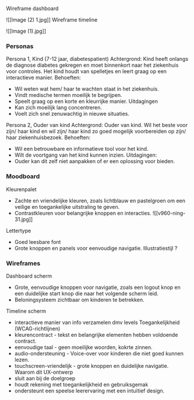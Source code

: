 Wireframe dashboard

![[Image (2) 1.jpg]]
Wireframe timeline

![[Image (1).jpg]]


### Personas
Persona 1, Kind (7-12 jaar, diabetespatient)
Achtergrond: Kind heeft onlangs de diagnose diabetes gekregen en moet binnenkort naar het ziekenhuis voor controles. Het kind houdt van spelletjes en leert graag op een interactieve manier.
Behoeften: 
- Wil weten wat hem/ haar te wachten staat in het ziekenhuis.
- Vindt medische termen moeilijk te begrijpen.
- Speelt graag op een korte en kleurrijke manier.
Uitdagingen 
- Kan zich moeilijk lang concentreren.
- Voelt zich snel zenuwachtig in nieuwe situaties.


Persona 2, Ouder van kind
Achtergrond: Ouder van kind. Wil het beste voor zijn/ haar kind en wil zijn/ haar kind zo goed mogelijk voorbereiden op zijn/ haar ziekenhuisbezoek.
Behoeften:
- Wil een betrouwbare en informatieve tool voor het kind.
- Wilt de voortgang van het kind kunnen inzien.
Uitdagingen:
- Ouder kan dit zelf niet aanpakken of er een oplossing voor bieden.


### Moodboard
Kleurenpalet
- Zachte en vriendelijke kleuren, zoals lichtblauw en pastelgroen om een veilige en toegankelijke uitstraling te geven.
- Contrastkleuren voor belangrijke knoppen en interacties.
![[v960-ning-31.jpg]]

Lettertype
- Goed leesbare font
- Grote knoppen en panels voor eenvoudige navigatie.
Illustratiestijl
?

### Wireframes
Dashboard scherm
- Grote, eenvoudige knoppen voor navigatie, zoals een logout knop en een duidelijke start knop die naar het volgende scherm leid.
- Beloningsysteem zichtbaar om kinderen te betrekken. 

Timeline scherm
- interactieve manier van info verzamelen dmv levels
Toegankelijkheid (WCAG-richtlijnen)
- kleurencontract - tekst en belangrijke elementen hebben voldoende contract.
- eenvoudige taal - geen moeilijke woorden, kokrte zinnen.
- audio-ondersteuning - Voice-over voor kinderen die niet goed kunnen lezen.
- touchscreen-vriendelijk - grote knoppen en duidelijke navigatie.
Waarom dit UX-ontwerp
- sluit aan bij de doelgroep 
- houdt rekening met toegankelijkheid en gebruiksgemak
- ondersteunt een speelse leerervaring met een intuïtief design.